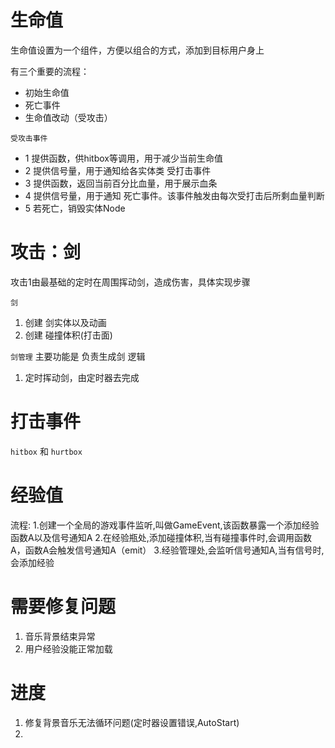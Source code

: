 # 生命值

生命值设置为一个组件，方便以组合的方式，添加到目标用户身上

有三个重要的流程：
- 初始生命值
- 死亡事件
- 生命值改动（受攻击）
  
`受攻击事件`

- 1 提供函数，供hitbox等调用，用于减少当前生命值
- 2 提供信号量，用于通知给各实体类 受打击事件
- 3 提供函数，返回当前百分比血量，用于展示血条
- 4 提供信号量，用于通知 死亡事件。该事件触发由每次受打击后所剩血量判断
- 5 若死亡，销毁实体Node

# 攻击：剑

攻击1由最基础的定时在周围挥动剑，造成伤害，具体实现步骤

`剑`
1. 创建 剑实体以及动画 
2. 创建 碰撞体积(打击面)

`剑管理`
主要功能是 负责生成剑 逻辑
1. 定时挥动剑，由定时器去完成


# 打击事件
`hitbox` 和 `hurtbox`


# 经验值
流程:
	1.创建一个全局的游戏事件监听,叫做GameEvent,该函数暴露一个添加经验函数A以及信号通知A
	2.在经验瓶处,添加碰撞体积,当有碰撞事件时,会调用函数A，函数A会触发信号通知A（emit）
	3.经验管理处,会监听信号通知A,当有信号时,会添加经验


# 需要修复问题
1. 音乐背景结束异常
2. 用户经验没能正常加载


# 进度
1. 修复背景音乐无法循环问题(定时器设置错误,AutoStart)
2. 
